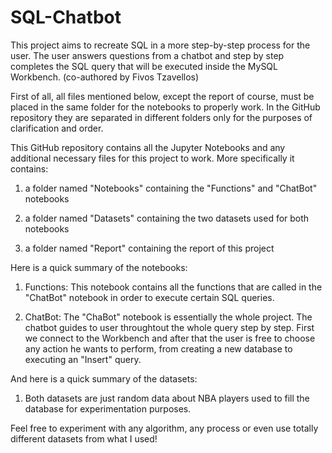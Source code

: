 # SQL-Chatbot

This project aims to recreate SQL in a more step-by-step process for the user. The user answers questions from a chatbot and step by step completes the SQL query that will be executed inside the MySQL Workbench. (co-authored by Fivos Tzavellos)

First of all, all files mentioned below, except the report of course, must be placed in the same folder for the notebooks to properly work. In the GitHub repository they are separated in different folders only for the purposes of clarification and order.

This GitHub repository contains all the Jupyter Notebooks and any additional necessary files for this project to work. More specifically it contains:

1) a folder named "Notebooks" containing the "Functions" and "ChatBot" notebooks

2) a folder named "Datasets" containing the two datasets used for both notebooks

3) a folder named "Report" containing the report of this project

Here is a quick summary of the notebooks:

1) Functions: This notebook contains all the functions that are called in the "ChatBot" notebook in order to execute certain SQL queries.

2) ChatBot: The "ChaBot" notebook is essentially the whole project. The chatbot guides to user throughtout the whole query step by step. First we connect to the Workbench and after that the user is free to choose any action he wants to perform, from creating a new database to executing an "Insert" query.

And here is a quick summary of the datasets:

1) Both datasets are just random data about NBA players used to fill the database for experimentation purposes.

Feel free to experiment with any algorithm, any process or even use totally different datasets from what I used!
